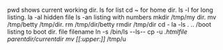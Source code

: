 pwd shows current working dir.
ls for list
cd ~ for home dir.
ls -l for long listing.
la -al hidden file
ls -an listing with numbers
mkdir /tmp/my dir.
mv /tmp/betty /tmp/dir.
rm /tmp/dir/betty
rmdir /tmp/dir
cd -
la -ls . .. /boot listing to boot dir.
file filename
ln -s /bin/ls --ls--
cp -u *.htmlfile parentdir/currentdir
mv [[:upper:]]* /tmp/u
